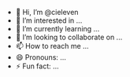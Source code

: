 - 👋 Hi, I’m @cieleven
- 👀 I’m interested in ...
- 🌱 I’m currently learning ...
- 💞️ I’m looking to collaborate on ...
- 📫 How to reach me ...
- 😄 Pronouns: ...
- ⚡ Fun fact: ...

<!---
cieleven/cieleven is a ✨ special ✨ repository because its `README.md` (this file) appears on your GitHub profile.
You can click the Preview link to take a look at your changes.
--->

